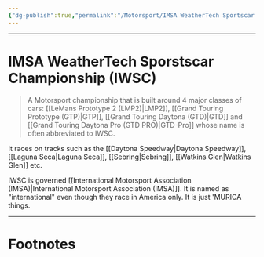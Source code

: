 ```yaml
---
{"dg-publish":true,"permalink":"/Motorsport/IMSA WeatherTech Sportscar Championship (IWSC)/","tags":["Sports"]}
---
```



---
# IMSA WeatherTech Sporstscar Championship (IWSC)
> A Motorsport championship that is built around 4 major classes of cars: [[LeMans Prototype 2 (LMP2)\|LMP2]], [[Grand Touring Prototype (GTP)\|GTP]], [[Grand Touring Daytona (GTD)\|GTD]] and [[Grand Touring Daytona Pro (GTD PRO)\|GTD-Pro]] whose name is often abbreviated to IWSC.

It races on tracks such as the [[Daytona Speedway\|Daytona Speedway]], [[Laguna Seca\|Laguna Seca]], [[Sebring\|Sebring]], [[Watkins Glen\|Watkins Glen]] etc. 

IWSC is governed [[International Motorsport Association (IMSA)\|International Motorsport Association (IMSA)]]. It is named as "international" even though they race in America only. It is just 'MURICA things.


---
# Footnotes
